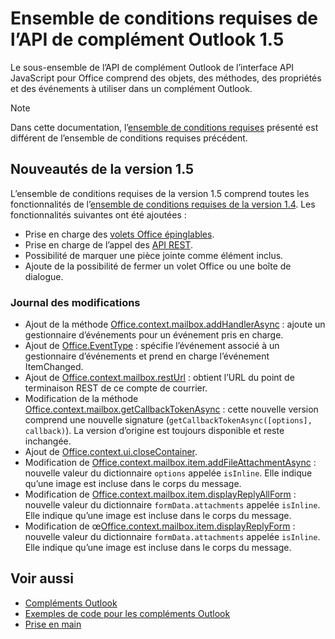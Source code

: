 # <a name="outlook-add-in-api-requirement-set-15"></a>Ensemble de conditions requises de l’API de complément Outlook 1.5

Le sous-ensemble de l’API de complément Outlook de l’interface API JavaScript pour Office comprend des objets, des méthodes, des propriétés et des événements à utiliser dans un complément Outlook.

> [!NOTE]
> Dans cette documentation, l’[ensemble de conditions requises](/office/dev/add-ins/reference/requirement-sets/outlook-api-requirement-sets) présenté est différent de l’ensemble de conditions requises précédent.

## <a name="whats-new-in-15"></a>Nouveautés de la version 1.5

L’ensemble de conditions requises de la version 1.5 comprend toutes les fonctionnalités de l’[ensemble de conditions requises de la version 1.4](../requirement-set-1.4/outlook-requirement-set-1.4.md). Les fonctionnalités suivantes ont été ajoutées :

- Prise en charge des [volets Office épinglables](https://docs.microsoft.com/outlook/add-ins/pinnable-taskpane).
- Prise en charge de l’appel des [API REST](https://docs.microsoft.com/outlook/add-ins/use-rest-api).
- Possibilité de marquer une pièce jointe comme élément inclus.
- Ajoute de la possibilité de fermer un volet Office ou une boîte de dialogue.

### <a name="change-log"></a>Journal des modifications

- Ajout de la méthode [Office.context.mailbox.addHandlerAsync](office.context.mailbox.md#addhandlerasynceventtype-handler-options-callback) : ajoute un gestionnaire d’événements pour un événement pris en charge.
- Ajout de [Office.EventType](office.md#eventtype-string) : spécifie l’événement associé à un gestionnaire d’événements et prend en charge l’événement ItemChanged.
- Ajout de [Office.context.mailbox.restUrl](office.context.mailbox.md#resturl-string) : obtient l’URL du point de terminaison REST de ce compte de courrier.
- Modification de la méthode [Office.context.mailbox.getCallbackTokenAsync](office.context.mailbox.md#getcallbacktokenasyncoptions-callback) : cette nouvelle version comprend une nouvelle signature (`getCallbackTokenAsync([options], callback)`). La version d’origine est toujours disponible et reste inchangée.
- Ajout de [Office.context.ui.closeContainer](/javascript/api/office/office.ui#closecontainer--).
- Modification de [Office.context.mailbox.item.addFileAttachmentAsync](office.context.mailbox.item.md#addfileattachmentasyncuri-attachmentname-options-callback) : nouvelle valeur du dictionnaire `options` appelée `isInline`. Elle indique qu’une image est incluse dans le corps du message.
- Modification de [Office.context.mailbox.item.displayReplyAllForm](office.context.mailbox.item.md#displayreplyallformformdata) : nouvelle valeur du dictionnaire `formData.attachments` appelée `isInline`. Elle indique qu’une image est incluse dans le corps du message.
- Modification de œ[Office.context.mailbox.item.displayReplyForm](office.context.mailbox.item.md#displayreplyformformdata) : nouvelle valeur du dictionnaire `formData.attachments` appelée `isInline`. Elle indique qu’une image est incluse dans le corps du message.

## <a name="see-also"></a>Voir aussi

- [Compléments Outlook](https://docs.microsoft.com/outlook/add-ins/)
- [Exemples de code pour les compléments Outlook](https://developer.microsoft.com/outlook/gallery/?filterBy=Outlook,Samples,Add-ins)
- [Prise en main](https://docs.microsoft.com/outlook/add-ins/quick-start)
